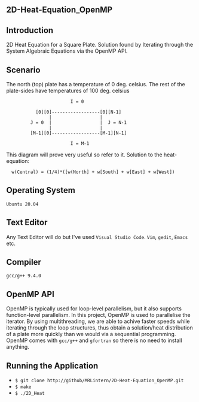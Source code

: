 ## 2D-Heat-Equation_OpenMP

## Introduction
2D Heat Equation for a Square Plate. Solution found by Iterating through the System Algebraic Equations via the OpenMP API.

## Scenario

The north (top) plate has a temperature of 0 deg. celsius.
The rest of the plate-sides have temperatures of 100 deg. celsius

                            I = 0
                            
               [0][0]------------------[0][N-1]
                    |                  |
             J = 0  |                  |  J = N-1
                    |                  |
             [M-1][0]------------------[M-1][N-1]
              
                            I = M-1
                            
This diagram will prove very useful so refer to it.
Solution to the heat-equation:

      w(Central) = (1/4)*([w(North] + w[South] + w[East] + w[West])

## Operating System
`Ubuntu 20.04`

## Text Editor
Any Text Editor will do but I've used `Visual Studio Code`. `Vim`, `gedit`, `Emacs` etc.

## Compiler
`gcc/g++ 9.4.0`

## OpenMP API
OpenMP is typically used for loop-level parallelism, but it also supports function-level parallelism.
In this project, OpenMP is used to parallelise the iterator. By using multithreading, we are able to achive
faster speeds while iterating through the loop structures, thus obtain a solution/heat distribution of a plate
more quickly than we would via a sequential programming.
OpenMP comes with `gcc/g++` and `gfortran` so there is no need to install anything.

## Running the Application

  * `$ git clone http://github/MRLintern/2D-Heat-Equation_OpenMP.git`
  * `$ make`
  * `$ ./2D_Heat`








  
  
  
  

